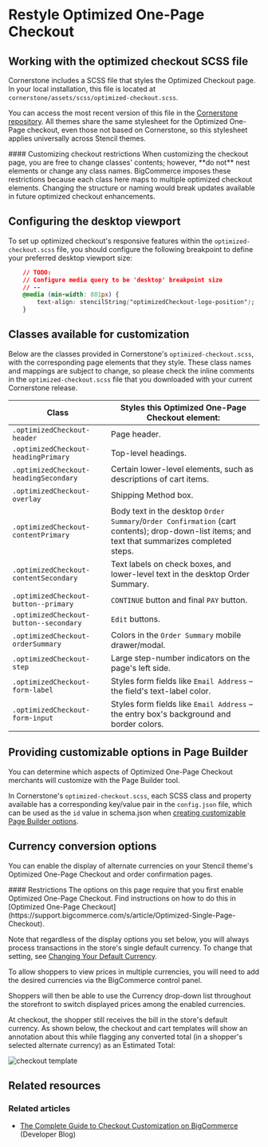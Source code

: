 # Restyle Optimized One-Page Checkout

 

## Working with the optimized checkout SCSS file

Cornerstone includes a SCSS file that styles the Optimized Checkout page. In your local installation, this file is located at <span class="fn">`cornerstone/assets/scss/optimized-checkout.scss`</span>.

You can access the most recent version of this file in the [Cornerstone repository](https://github.com/bigcommerce/cornerstone/blob/master/assets/scss/optimized-checkout.scss). All themes share the same stylesheet for the Optimized One-Page checkout, even those not based on Cornerstone, so this stylesheet applies universally across Stencil themes.


<Callout type="warning" emoji="⚠️">
#### Customizing checkout restrictions
When customizing the checkout page, you are free to change classes' contents; however, **do not** nest elements or change any class names. BigCommerce imposes these restrictions because each class here maps to multiple optimized checkout elements. Changing the structure or naming would break updates available in future optimized checkout enhancements.
</Callout>


## Configuring the desktop viewport

To set up optimized checkout's responsive features within the `optimized-checkout.scss` file, you should configure the following breakpoint to define your preferred desktop viewport size:


```css showLineNumbers copy
    // TODO:
    // Configure media query to be 'desktop' breakpoint size
    // --
    @media (min-width: 801px) {
        text-align: stencilString("optimizedCheckout-logo-position");
    }
```

## Classes available for customization

Below are the classes provided in Cornerstone's `optimized-checkout.scss`, with the corresponding page elements that they style.  These class names and mappings are subject to change, so please check the inline comments in the `optimized-checkout.scss` file that you downloaded with your current Cornerstone release.


| **Class** | **Styles this Optimized One-Page Checkout element:** |
|-|-|
| `.optimizedCheckout-header` | Page header. |
| `.optimizedCheckout-headingPrimary` | Top-level headings. |
| `.optimizedCheckout-headingSecondary` | Certain lower-level elements, such as descriptions of cart items. |
| `.optimizedCheckout-overlay` | Shipping Method box. |
| `.optimizedCheckout-contentPrimary` | Body text in the desktop `Order Summary`/`Order Confirmation` (cart contents); drop-down-list items; and text that summarizes completed steps. |
| `.optimizedCheckout-contentSecondary` | Text labels on check boxes, and lower-level text in the desktop Order Summary. |
| `.optimizedCheckout-button--primary` | `CONTINUE` button and final `PAY` button. |
| `.optimizedCheckout-button--secondary` | `Edit` buttons.
| `.optimizedCheckout-orderSummary` | Colors in the `Order Summary` mobile drawer/modal.
| `.optimizedCheckout-step` | Large step-number indicators on the page's left side. |
| `.optimizedCheckout-form-label` | Styles form fields like `Email Address` – the field's text-label color. |
| `.optimizedCheckout-form-input` | Styles form fields like `Email Address` – the entry box's background and border colors. |

## Providing customizable options in Page Builder


You can determine which aspects of Optimized One-Page Checkout merchants will customize with the Page Builder tool.


In Cornerstone's `optimized-checkout.scss`, each SCSS class and property available has a corresponding key/value pair in the `config.json` file, which can be used as the `id` value in schema.json when [creating customizable Page Builder options](https://github.com/bigcommerce/cornerstone/blob/master/schema.json).



<a id="optimized_currency"></a>

## Currency conversion options

You can enable the display of alternate currencies on your Stencil theme's Optimized One-Page Checkout and order confirmation pages.

<Callout type="warning" emoji="⚠️">
#### Restrictions
The options on this page require that you first enable Optimized One-Page Checkout. Find instructions on how to do this in [Optimized One-Page Checkout](https://support.bigcommerce.com/s/article/Optimized-Single-Page-Checkout).
</Callout>


Note that regardless of the display options you set below, you will always process transactions in the store's single default currency. To change that setting, see [Changing Your Default Currency](https://support.bigcommerce.com/s/article/Managing-Currencies#default).

To allow shoppers to view prices in multiple currencies, you will need to add the desired currencies via the BigCommerce control panel.

Shoppers will then be able to use the Currency drop-down list throughout the storefront to switch displayed prices among the enabled currencies.

At checkout, the shopper still receives the bill in the store's default currency. As shown below, the checkout and cart templates will show an annotation about this while flagging any converted total (in a shopper's selected alternate currency) as an Estimated Total:

![checkout template](https://storage.googleapis.com/bigcommerce-production-dev-center/images/checkout-template.png)

## Related resources

### Related articles
* [The Complete Guide to Checkout Customization on BigCommerce](https://medium.com/bigcommerce-developer-blog/the-complete-guide-to-checkout-customization-on-bigcommerce-6b566bc36fa9) (Developer Blog)
